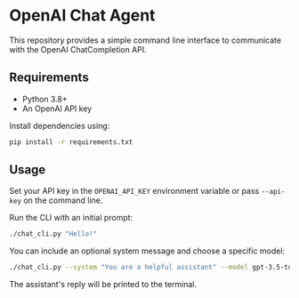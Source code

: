 # OpenAI Chat Agent

This repository provides a simple command line interface to communicate with the OpenAI ChatCompletion API.

## Requirements

- Python 3.8+
- An OpenAI API key

Install dependencies using:

```bash
pip install -r requirements.txt
```

## Usage

Set your API key in the `OPENAI_API_KEY` environment variable or pass `--api-key` on the command line.

Run the CLI with an initial prompt:

```bash
./chat_cli.py "Hello!"
```

You can include an optional system message and choose a specific model:

```bash
./chat_cli.py --system "You are a helpful assistant" --model gpt-3.5-turbo "What's the weather like?"
```

The assistant's reply will be printed to the terminal.

